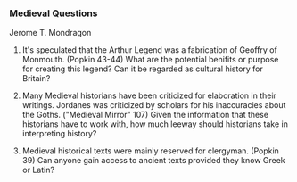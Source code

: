 ### Medieval Questions
Jerome T. Mondragon

1. It's speculated that the Arthur Legend was a fabrication of Geoffry of Monmouth. (Popkin 43-44) What are the potential benifits or purpose for creating this legend? Can it be regarded as cultural history for Britain?

2. Many Medieval historians have been criticized for elaboration in their writings. Jordanes was criticized by scholars for his inaccuracies about the Goths. ("Medieval Mirror" 107) Given the information that these historians have to work with, how much leeway should historians take in interpreting history?

 3. Medieval historical texts were mainly reserved for clergyman. (Popkin 39) Can anyone gain access to ancient texts provided they know Greek or Latin?  

